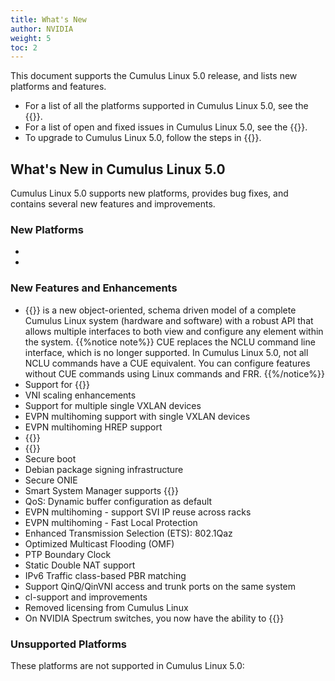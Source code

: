 ```yaml
---
title: What's New
author: NVIDIA
weight: 5
toc: 2
---
```

This document supports the Cumulus Linux 5.0 release, and lists new platforms and features.

- For a list of all the platforms supported in Cumulus Linux 5.0, see the {{<exlink url="https://cumulusnetworks.com/products/hardware-compatibility-list/" text="Hardware Compatibility List (HCL)">}}.
- For a list of open and fixed issues in Cumulus Linux 5.0, see the {{<link title="Cumulus Linux 5.0 Release Notes" text="Cumulus Linux 5.0 Release Notes">}}.
- To upgrade to Cumulus Linux 5.0, follow the steps in {{<link url="Upgrading-Cumulus-Linux">}}.

## What's New in Cumulus Linux 5.0

Cumulus Linux 5.0 supports new platforms, provides bug fixes, and contains several new features and improvements.

### New Platforms

- 
- 

### New Features and Enhancements

- {{<link url="Cumulus-User-Experience-CUE" text="Cumulus User Experience (CUE)">}} is a new object-oriented, schema driven model of a complete Cumulus Linux system (hardware and software) with a robust API that allows multiple interfaces to both view and configure any element within the system.
  {{%notice note%}}
  CUE replaces the NCLU command line interface, which is no longer supported. In Cumulus Linux 5.0, not all NCLU commands have a CUE equivalent. You can configure features without CUE commands using Linux commands and FRR. 
  {{%/notice%}}
- Support for {{<link url="VLAN-aware-Bridge-Mode/" text="multiple VLAN aware bridges">}}
- VNI scaling enhancements
- Support for multiple single VXLAN devices
- EVPN multihoming support with single VXLAN devices
- EVPN multihoming HREP support
- {{<link url="Protocol-Independent-Multicast-PIM/#allow-rp" text="PIM Allow RP">}}
- {{<link url="Optional-BGP-Configuration/#conditional-advertisement" text="BGP conditional route advertisement">}}
- Secure boot
- Debian package signing infrastructure
- Secure ONIE
- Smart System Manager supports {{<link url="Smart-System-Manager" text="warm boot">}}
- QoS: Dynamic buffer configuration as default
- EVPN multihoming - support SVI IP reuse across racks
- EVPN multihoming - Fast Local Protection
- Enhanced Transmission Selection (ETS): 802.1Qaz
- Optimized Multicast Flooding (OMF)
- PTP Boundary Clock
- Static Double NAT support
- IPv6 Traffic class-based PBR matching
- Support QinQ/QinVNI access and trunk ports on the same system
- cl-support and improvements
- Removed licensing from Cumulus Linux
- On NVIDIA Spectrum switches, you now have the ability to {{<link url="Hybrid-Cloud-Connectivity-with-QinQ-and-VXLANs" text="modify the inner tag in double-tagged packets ">}}

### Unsupported Platforms

These platforms are not supported in Cumulus Linux 5.0:
